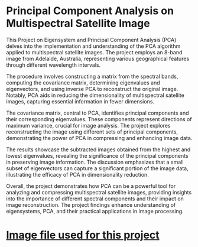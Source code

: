 # Principal Component Analysis on Multispectral Satellite Image
This Project on Eigensystem and Principal Component Analysis (PCA) delves into the implementation and understanding of the PCA algorithm applied to multispectral satellite images. The project employs an 8-band image from Adelaide, Australia, representing various geographical features through different wavelength intervals.

The procedure involves constructing a matrix from the spectral bands, computing the covariance matrix, determining eigenvalues and eigenvectors, and using inverse PCA to reconstruct the original image. Notably, PCA aids in reducing the dimensionality of multispectral satellite images, capturing essential information in fewer dimensions.

The covariance matrix, central to PCA, identifies principal components and their corresponding eigenvalues. These components represent directions of maximum variance, crucial for image analysis. The project explores reconstructing the image using different sets of principal components, demonstrating the power of PCA in compressing and enhancing image data.

The results showcase the subtracted images obtained from the highest and lowest eigenvalues, revealing the significance of the principal components in preserving image information. The discussion emphasizes that a small subset of eigenvectors can capture a significant portion of the image data, illustrating the efficacy of PCA in dimensionality reduction.

Overall, the project demonstrates how PCA can be a powerful tool for analyzing and compressing multispectral satellite images, providing insights into the importance of different spectral components and their impact on image reconstruction. The project findings enhance understanding of eigensystems, PCA, and their practical applications in image processing.

# [Image file used for this project](https://drive.google.com/file/d/1Hn9E-rHKMXCBU-_Oc-f1hX3mplu3OwIU/view?usp=drive_link)
